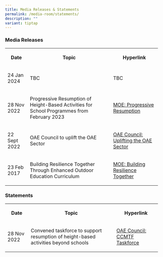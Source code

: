 ```yaml
---
title: Media Releases & Statements
permalink: /media-room/statements/
description: ""
variant: tiptap
---
```

<h3>Media Releases</h3><table><tbody><tr><th rowspan="1" colspan="1"><p>Date</p></th><th rowspan="1" colspan="1"><p>Topic</p></th><th rowspan="1" colspan="1"><p>Hyperlink</p></th></tr><tr><td rowspan="1" colspan="1"><p>24 Jan 2024</p></td><td rowspan="1" colspan="1"><p>TBC</p></td><td rowspan="1" colspan="1"><p>TBC</p></td></tr><tr><td rowspan="1" colspan="1"><p>28 Nov 2022</p></td><td rowspan="1" colspan="1"><p>Progressive Resumption of Height-Based Activities for School Programmes from February 2023</p></td><td rowspan="1" colspan="1"><p><a href="https://www.moe.gov.sg/news/press-releases/20221128-progressive-resumption-of-height-based-activities-for-school-programmes-from-february-2023" rel="noopener noreferrer nofollow" target="_blank">MOE: Progressive Resumption</a></p></td></tr><tr><td rowspan="1" colspan="1"><p>22 Sept 2022</p></td><td rowspan="1" colspan="1"><p>OAE Council to uplift the OAE Sector</p></td><td rowspan="1" colspan="1"><p><a href="/files/oaec to uplift the oae sector.pdf" rel="noopener noreferrer nofollow" target="_blank">OAE Council: Uplifting the OAE Sector</a></p></td></tr><tr><td rowspan="1" colspan="1"><p>23 Feb 2017</p></td><td rowspan="1" colspan="1"><p>Building Resilience Together Through Enhanced Outdoor Education Curriculum</p></td><td rowspan="1" colspan="1"><p><a href="https://www.moe.gov.sg/news/press-releases/20170223-building-resilience-together-through-enhanced-outdoor-education-curriculum" rel="noopener noreferrer nofollow" target="_blank">MOE: Building Resilience Together</a></p></td></tr></tbody></table><h3>Statements</h3><table><tbody><tr><th rowspan="1" colspan="1"><p>Date</p></th><th rowspan="1" colspan="1"><p>Topic</p></th><th rowspan="1" colspan="1"><p>Hyperlink</p></th></tr><tr><td rowspan="1" colspan="1"><p>28 Nov 2022</p></td><td rowspan="1" colspan="1"><p>Convened taskforce to support resumption of height-based activities beyond schools</p></td><td rowspan="1" colspan="1"><p><a href="/files/taskforce.pdf" rel="noopener noreferrer nofollow" target="_blank">OAE Council: CCMTF Taskforce</a></p></td></tr></tbody></table><p></p>